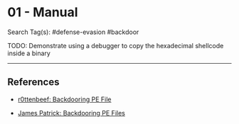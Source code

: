 # 01 - Manual

Search Tag(s): #defense-evasion #backdoor

TODO: Demonstrate using a debugger to copy the hexadecimal shellcode inside a binary

---
## References

- [r0ttenbeef: Backdooring PE File](https://r0ttenbeef.github.io/backdooring-pe-file/)

- [James Patrick: Backdooring PE Files](https://jamespatricksec.medium.com/backdooring-pe-files-1d62b4e9c13d)